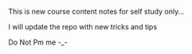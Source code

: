 This is new course content notes for self study  only...


I will update the repo with new tricks and tips




Do Not Pm me -_-

